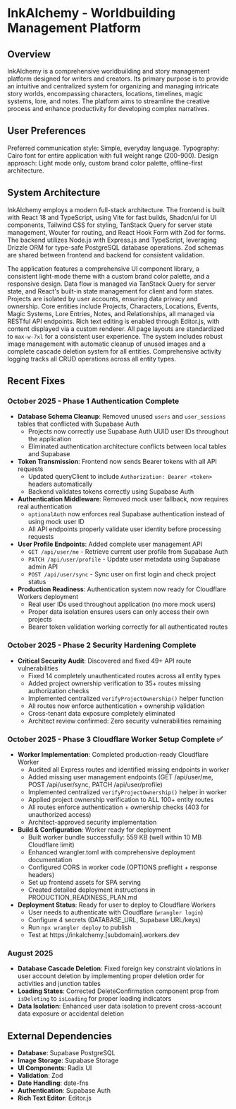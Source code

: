 # InkAlchemy - Worldbuilding Management Platform

## Overview
InkAlchemy is a comprehensive worldbuilding and story management platform designed for writers and creators. Its primary purpose is to provide an intuitive and centralized system for organizing and managing intricate story worlds, encompassing characters, locations, timelines, magic systems, lore, and notes. The platform aims to streamline the creative process and enhance productivity for developing complex narratives.

## User Preferences
Preferred communication style: Simple, everyday language.
Typography: Cairo font for entire application with full weight range (200-900).
Design approach: Light mode only, custom brand color palette, offline-first architecture.

## System Architecture
InkAlchemy employs a modern full-stack architecture. The frontend is built with React 18 and TypeScript, using Vite for fast builds, Shadcn/ui for UI components, Tailwind CSS for styling, TanStack Query for server state management, Wouter for routing, and React Hook Form with Zod for forms. The backend utilizes Node.js with Express.js and TypeScript, leveraging Drizzle ORM for type-safe PostgreSQL database operations. Zod schemas are shared between frontend and backend for consistent validation.

The application features a comprehensive UI component library, a consistent light-mode theme with a custom brand color palette, and a responsive design. Data flow is managed via TanStack Query for server state, and React's built-in state management for client and form states. Projects are isolated by user accounts, ensuring data privacy and ownership. Core entities include Projects, Characters, Locations, Events, Magic Systems, Lore Entries, Notes, and Relationships, all managed via RESTful API endpoints. Rich text editing is enabled through Editor.js, with content displayed via a custom renderer. All page layouts are standardized to `max-w-7xl` for a consistent user experience. The system includes robust image management with automatic cleanup of unused images and a complete cascade deletion system for all entities. Comprehensive activity logging tracks all CRUD operations across all entity types.

## Recent Fixes

### October 2025 - Phase 1 Authentication Complete
- **Database Schema Cleanup**: Removed unused `users` and `user_sessions` tables that conflicted with Supabase Auth
  - Projects now correctly use Supabase Auth UUID user IDs throughout the application
  - Eliminated authentication architecture conflicts between local tables and Supabase
- **Token Transmission**: Frontend now sends Bearer tokens with all API requests
  - Updated queryClient to include `Authorization: Bearer <token>` headers automatically
  - Backend validates tokens correctly using Supabase Auth
- **Authentication Middleware**: Removed mock user fallback, now requires real authentication
  - `optionalAuth` now enforces real Supabase authentication instead of using mock user ID
  - All API endpoints properly validate user identity before processing requests
- **User Profile Endpoints**: Added complete user management API
  - `GET /api/user/me` - Retrieve current user profile from Supabase Auth
  - `PATCH /api/user/profile` - Update user metadata using Supabase admin API
  - `POST /api/user/sync` - Sync user on first login and check project status
- **Production Readiness**: Authentication system now ready for Cloudflare Workers deployment
  - Real user IDs used throughout application (no more mock users)
  - Proper data isolation ensures users can only access their own projects
  - Bearer token validation working correctly for all authenticated routes

### October 2025 - Phase 2 Security Hardening Complete
- **Critical Security Audit**: Discovered and fixed 49+ API route vulnerabilities
  - Fixed 14 completely unauthenticated routes across all entity types
  - Added project ownership verification to 35+ routes missing authorization checks
  - Implemented centralized `verifyProjectOwnership()` helper function
  - All routes now enforce authentication + ownership validation
  - Cross-tenant data exposure completely eliminated
  - Architect review confirmed: Zero security vulnerabilities remaining

### October 2025 - Phase 3 Cloudflare Worker Setup Complete ✅
- **Worker Implementation**: Completed production-ready Cloudflare Worker
  - Audited all Express routes and identified missing endpoints in worker
  - Added missing user management endpoints (GET /api/user/me, POST /api/user/sync, PATCH /api/user/profile)
  - Implemented centralized `verifyProjectOwnership()` helper in worker
  - Applied project ownership verification to ALL 100+ entity routes
  - All routes enforce authentication + ownership checks (403 for unauthorized access)
  - Architect-approved security implementation
- **Build & Configuration**: Worker ready for deployment
  - Built worker bundle successfully: 559 KB (well within 10 MB Cloudflare limit)
  - Enhanced wrangler.toml with comprehensive deployment documentation
  - Configured CORS in worker code (OPTIONS preflight + response headers)
  - Set up frontend assets for SPA serving
  - Created detailed deployment instructions in PRODUCTION_READINESS_PLAN.md
- **Deployment Status**: Ready for user to deploy to Cloudflare Workers
  - User needs to authenticate with Cloudflare (`wrangler login`)
  - Configure 4 secrets (DATABASE_URL, Supabase URL/keys)
  - Run `npx wrangler deploy` to publish
  - Test at https://inkalchemy.[subdomain].workers.dev

### August 2025
- **Database Cascade Deletion**: Fixed foreign key constraint violations in user account deletion by implementing proper deletion order for activities and junction tables
- **Loading States**: Corrected DeleteConfirmation component prop from `isDeleting` to `isLoading` for proper loading indicators
- **Data Isolation**: Enhanced user data isolation to prevent cross-account data exposure or accidental deletion

## External Dependencies
*   **Database**: Supabase PostgreSQL
*   **Image Storage**: Supabase Storage
*   **UI Components**: Radix UI
*   **Validation**: Zod
*   **Date Handling**: date-fns
*   **Authentication**: Supabase Auth
*   **Rich Text Editor**: Editor.js